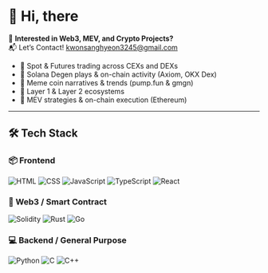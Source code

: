 # 👋 Hi, there

🚀 **Interested in Web3, MEV, and Crypto Projects?**  
📬 Let’s Contact! [kwonsanghyeon3245@gmail.com](mailto:kwonsanghyeon3245@gamil.com)

- 🔹 Spot & Futures trading across CEXs and DEXs
- 🔹 Solana Degen plays & on-chain activity (Axiom, OKX Dex)
- 🔹 Meme coin narratives & trends  (pump.fun & gmgn)
- 🔹 Layer 1 & Layer 2 ecosystems
- 🔹 MEV strategies & on-chain execution  (Ethereum)

---

## 🛠 Tech Stack

### 📦 Frontend
![HTML](https://img.shields.io/badge/HTML-E34F26?style=flat&logo=html5&logoColor=white)
![CSS](https://img.shields.io/badge/CSS-1572B6?style=flat&logo=css3&logoColor=white)
![JavaScript](https://img.shields.io/badge/JavaScript-F7DF1E?style=flat&logo=javascript&logoColor=black)
![TypeScript](https://img.shields.io/badge/TypeScript-3178C6?style=flat&logo=typescript&logoColor=white)
![React](https://img.shields.io/badge/React-61DAFB?style=flat&logo=react&logoColor=black)

### 🔗 Web3 / Smart Contract
![Solidity](https://img.shields.io/badge/Solidity-363636?style=flat&logo=solidity&logoColor=white)
![Rust](https://img.shields.io/badge/Rust-000000?style=flat&logo=rust&logoColor=white)
![Go](https://img.shields.io/badge/Go-00ADD8?style=flat&logo=go&logoColor=white)

### 💻 Backend / General Purpose
![Python](https://img.shields.io/badge/Python-3776AB?style=flat&logo=python&logoColor=white)
![C](https://img.shields.io/badge/C-00599C?style=flat&logo=c&logoColor=white)
![C++](https://img.shields.io/badge/C++-00599C?style=flat&logo=c%2B%2B&logoColor=white)
